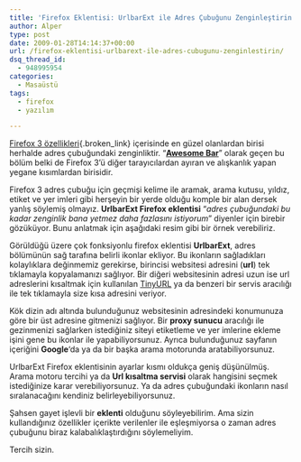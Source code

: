```yaml
---
title: 'Firefox Eklentisi: UrlbarExt ile Adres Çubuğunu Zenginleştirin'
author: Alper
type: post
date: 2009-01-28T14:14:37+00:00
url: /firefox-eklentisi-urlbarext-ile-adres-cubugunu-zenginlestirin/
dsq_thread_id:
  - 948995954
categories:
  - Masaüstü
tags:
  - firefox
  - yazılım

---
```

[Firefox 3 özellikleri][1]{.broken_link} içerisinde en güzel olanlardan birisi herhalde adres çubuğundaki zenginliktir. &#8220;**[Awesome Bar][2]**&#8221; olarak geçen bu bölüm belki de Firefox 3&#8217;ü diğer tarayıcılardan ayıran ve alışkanlık yapan yegane kısımlardan birisidir. <!--more-->

Firefox 3 adres çubuğu için geçmişi kelime ile aramak, arama kutusu, yıldız, etiket ve yer imleri gibi herşeyin bir yerde olduğu komple bir alan dersek yanlış söylemiş olmayız. **UrlbarExt Firefox eklentisi** &#8220;_adres çubuğundaki bu kadar zenginlik bana yetmez daha fazlasını istiyorum_&#8221; diyenler için birebir gözüküyor. Bunu anlatmak için aşağıdaki resim gibi bir örnek verebiliriz. 

Görüldüğü üzere çok fonksiyonlu firefox eklentisi **UrlbarExt**, adres bölümünün sağ tarafına belirli ikonlar ekliyor. Bu ikonların sağladıkları kolaylıklara değinmemiz gerekirse, birincisi websitesi adresini (**url**) tek tıklamayla kopyalamanızı sağlıyor. Bir diğeri websitesinin adresi uzun ise url adreslerini kısaltmak için kullanılan [TinyURL][3] ya da benzeri bir servis aracılığı ile tek tıklamayla size kısa adresini veriyor. 

Kök dizin adı altında bulunduğunuz websitesinin adresindeki konumunuza göre bir üst adresine gitmenizi sağlıyor. Bir **proxy sunucu** aracılığı ile gezinmenizi sağlarken istediğiniz siteyi etiketleme ve yer imlerine ekleme işini gene bu ikonlar ile yapabiliyorsunuz. Ayrıca bulunduğunuz sayfanın içeriğini **Google**&#8216;da ya da bir başka arama motorunda aratabiliyorsunuz. 

UrlbarExt Firefox eklentisinin ayarlar kısmı oldukça geniş düşünülmüş. Arama motoru tercihi ya da **Url kısaltma servisi** olarak hangisini seçmek istediğinize karar verebiliyorsunuz. Ya da adres çubuğundaki ikonların nasıl sıralanacağını kendiniz belirleyebiliyorsunuz. 

Şahsen gayet işlevli bir **eklenti** olduğunu söyleyebilirim. Ama sizin kullandığınız özellikler içerikte verilenler ile eşleşmiyorsa o zaman adres çubuğunu biraz kalabalıklaştırdığını söylemeliyim. 

Tercih sizin.

 [1]: https://www.murekkep.org/firefox-3-beta-ilk-izlenimler-486
 [2]: https://blog.mozilla.com/blog/2008/04/21/a-little-something-awesome-about-firefox-3/
 [3]: https://www.tinyurl.com/